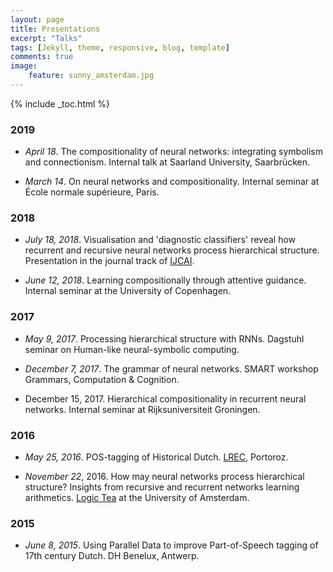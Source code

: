 ```yaml
---
layout: page
title: Presentations
excerpt: "Talks"
tags: [Jekyll, theme, responsive, blog, template]
comments: true
image: 
    feature: sunny_amsterdam.jpg
---
```


{% include _toc.html %}

### 2019

* *April 18*. The compositionality of neural networks: integrating symbolism and connectionism. Internal talk at Saarland University, Saarbrücken.

* *March 14*. On neural networks and compositionality. Internal seminar at École normale supérieure, Paris.

### 2018

* *July 18, 2018*. Visualisation and 'diagnostic classifiers' reveal how recurrent and recursive neural networks process hierarchical structure. Presentation in the journal track of [IJCAI](http://static.ijcai.org/2018-Program.html).


* *June 12, 2018*. Learning compositionally through attentive guidance. Internal seminar at the University of Copenhagen.


### 2017

* *May 9, 2017*. Processing hierarchical structure with RNNs. Dagstuhl seminar on Human-like neural-symbolic computing.

* *December 7, 2017*. The grammar of neural networks. SMART workshop Grammars, Computation & Cognition.

* December 15, 2017. Hierarchical compositionality in recurrent neural networks. Internal seminar at Rijksuniversiteit Groningen.

### 2016 

* *May 25, 2016*. POS-tagging of Historical Dutch. [LREC](http://lrec2016.lrec-conf.org/en/conference-programme/accepted-papers/), Portoroz.

* *November 22*, 2016. How may neural networks process hierarchical structure? Insights from recursive and recurrent networks learning arithmetics. [Logic Tea](http://events.illc.uva.nl/logic_tea/) at the University of Amsterdam.

### 2015

* *June 8, 2015*. Using Parallel Data to improve Part-of-Speech tagging of 17th century Dutch. DH Benelux, Antwerp.

